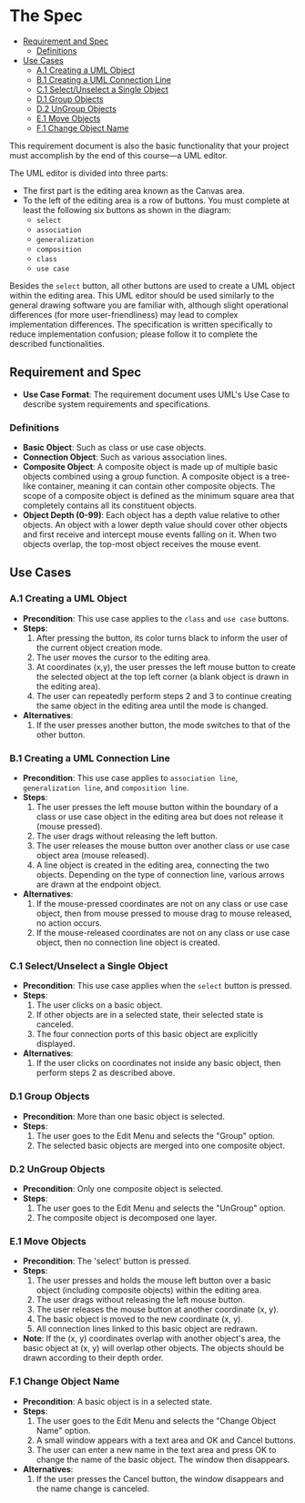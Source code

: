 # The Spec

- [Requirement and Spec](#requirement-and-spec)
  - [Definitions](#definitions)
- [Use Cases](#use-cases)
  - [A.1 Creating a UML Object](#a1-creating-a-uml-object)
  - [B.1 Creating a UML Connection Line](#b1-creating-a-uml-connection-line)
  - [C.1 Select/Unselect a Single Object](#c1-selectunselect-a-single-object)
  - [D.1 Group Objects](#d1-group-objects)
  - [D.2 UnGroup Objects](#d2-ungroup-objects)
  - [E.1 Move Objects](#e1-move-objects)
  - [F.1 Change Object Name](#f1-change-object-name)

This requirement document is also the basic functionality that your project must accomplish by the end of this course—a UML editor.

The UML editor is divided into three parts:

- The first part is the editing area known as the Canvas area.
- To the left of the editing area is a row of buttons. You must complete at least the following six buttons as shown in the diagram:
  - `select`
  - `association`
  - `generalization`
  - `composition`
  - `class`
  - `use case`

Besides the `select` button, all other buttons are used to create a UML object within the editing area. This UML editor should be used similarly to the general drawing software you are familiar with, although slight operational differences (for more user-friendliness) may lead to complex implementation differences. The specification is written specifically to reduce implementation confusion; please follow it to complete the described functionalities.

## Requirement and Spec

- **Use Case Format**: The requirement document uses UML's Use Case to describe system requirements and specifications.

### Definitions

- **Basic Object**: Such as class or use case objects.
- **Connection Object**: Such as various association lines.
- **Composite Object**: A composite object is made up of multiple basic objects combined using a group function. A composite object is a tree-like container, meaning it can contain other composite objects. The scope of a composite object is defined as the minimum square area that completely contains all its constituent objects.
- **Object Depth (0-99)**: Each object has a depth value relative to other objects. An object with a lower depth value should cover other objects and first receive and intercept mouse events falling on it. When two objects overlap, the top-most object receives the mouse event.

## Use Cases

### A.1 Creating a UML Object

- **Precondition**: This use case applies to the `class` and `use case` buttons.
- **Steps**:
  1. After pressing the button, its color turns black to inform the user of the current object creation mode.
  2. The user moves the cursor to the editing area.
  3. At coordinates (x,y), the user presses the left mouse button to create the selected object at the top left corner (a blank object is drawn in the editing area).
  4. The user can repeatedly perform steps 2 and 3 to continue creating the same object in the editing area until the mode is changed.
- **Alternatives**:
  1. If the user presses another button, the mode switches to that of the other button.

### B.1 Creating a UML Connection Line

- **Precondition**: This use case applies to `association line`, `generalization line`, and `composition line`.
- **Steps**:
  1. The user presses the left mouse button within the boundary of a class or use case object in the editing area but does not release it (mouse pressed).
  2. The user drags without releasing the left button.
  3. The user releases the mouse button over another class or use case object area (mouse released).
  4. A line object is created in the editing area, connecting the two objects. Depending on the type of connection line, various arrows are drawn at the endpoint object.
- **Alternatives**:
  1. If the mouse-pressed coordinates are not on any class or use case object, then from mouse pressed to mouse drag to mouse released, no action occurs.
  2. If the mouse-released coordinates are not on any class or use case object, then no connection line object is created.

### C.1 Select/Unselect a Single Object

- **Precondition**: This use case applies when the `select` button is pressed.
- **Steps**:
  1. The user clicks on a basic object.
  2. If other objects are in a selected state, their selected state is canceled.
  3. The four connection ports of this basic object are explicitly displayed.
- **Alternatives**:
  1. If the user clicks on coordinates not inside any basic object, then perform steps 2 as described above.

### D.1 Group Objects

- **Precondition**: More than one basic object is selected.
- **Steps**:
  1. The user goes to the Edit Menu and selects the "Group" option.
  2. The selected basic objects are merged into one composite object.

### D.2 UnGroup Objects

- **Precondition**: Only one composite object is selected.
- **Steps**:
  1. The user goes to the Edit Menu and selects the "UnGroup" option.
  2. The composite object is decomposed one layer.

### E.1 Move Objects

- **Precondition**: The 'select' button is pressed.
- **Steps**:
  1. The user presses and holds the mouse left button over a basic object (including composite objects) within the editing area.
  2. The user drags without releasing the left mouse button.
  3. The user releases the mouse button at another coordinate (x, y).
  4. The basic object is moved to the new coordinate (x, y).
  5. All connection lines linked to this basic object are redrawn.
- **Note**: If the (x, y) coordinates overlap with another object's area, the basic object at (x, y) will overlap other objects. The objects should be drawn according to their depth order.

### F.1 Change Object Name

- **Precondition**: A basic object is in a selected state.
- **Steps**:
  1. The user goes to the Edit Menu and selects the "Change Object Name" option.
  2. A small window appears with a text area and OK and Cancel buttons.
  3. The user can enter a new name in the text area and press OK to change the name of the basic object. The window then disappears.
- **Alternatives**:
  1. If the user presses the Cancel button, the window disappears and the name change is canceled.
